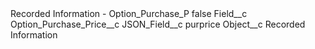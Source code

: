 <?xml version="1.0" encoding="UTF-8"?>
<CustomMetadata xmlns="http://soap.sforce.com/2006/04/metadata" xmlns:xsi="http://www.w3.org/2001/XMLSchema-instance" xmlns:xsd="http://www.w3.org/2001/XMLSchema">
    <label>Recorded Information - Option_Purchase_P</label>
    <protected>false</protected>
    <values>
        <field>Field__c</field>
        <value xsi:type="xsd:string">Option_Purchase_Price__c</value>
    </values>
    <values>
        <field>JSON_Field__c</field>
        <value xsi:type="xsd:string">purprice</value>
    </values>
    <values>
        <field>Object__c</field>
        <value xsi:type="xsd:string">Recorded Information</value>
    </values>
</CustomMetadata>
